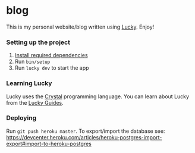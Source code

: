 # blog

This is my personal website/blog written using [Lucky](https://luckyframework.org). Enjoy!

### Setting up the project

1. [Install required dependencies](http://luckyframework.org/guides/installing.html#install-required-dependencies)
1. Run `bin/setup`
1. Run `lucky dev` to start the app

### Learning Lucky

Lucky uses the [Crystal](https://crystal-lang.org) programming language. You can learn about Lucky from the [Lucky Guides](http://luckyframework.org/guides).

### Deploying

Run `git push heroku master`. To export/import the database see: https://devcenter.heroku.com/articles/heroku-postgres-import-export#import-to-heroku-postgres
